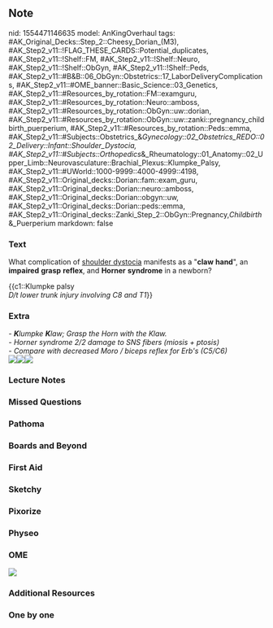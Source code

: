 ## Note
nid: 1554471146635
model: AnKingOverhaul
tags: #AK_Original_Decks::Step_2::Cheesy_Dorian_(M3), #AK_Step2_v11::!FLAG_THESE_CARDS::Potential_duplicates, #AK_Step2_v11::!Shelf::FM, #AK_Step2_v11::!Shelf::Neuro, #AK_Step2_v11::!Shelf::ObGyn, #AK_Step2_v11::!Shelf::Peds, #AK_Step2_v11::#B&B::06_ObGyn::Obstetrics::17_LaborDeliveryComplications, #AK_Step2_v11::#OME_banner::Basic_Science::03_Genetics, #AK_Step2_v11::#Resources_by_rotation::FM::examguru, #AK_Step2_v11::#Resources_by_rotation::Neuro::amboss, #AK_Step2_v11::#Resources_by_rotation::ObGyn::uw::dorian, #AK_Step2_v11::#Resources_by_rotation::ObGyn::uw::zanki::pregnancy_childbirth_puerperium, #AK_Step2_v11::#Resources_by_rotation::Peds::emma, #AK_Step2_v11::#Subjects::Obstetrics_&_Gynecology::02_Obstetrics_REDO::02_Delivery::Infant::Shoulder_Dystocia, #AK_Step2_v11::#Subjects::Orthopedics_&_Rheumatology::01_Anatomy::02_Upper_Limb::Neurovasculature::Brachial_Plexus::Klumpke_Palsy, #AK_Step2_v11::#UWorld::1000-9999::4000-4999::4198, #AK_Step2_v11::Original_decks::Dorian::fam::exam_guru, #AK_Step2_v11::Original_decks::Dorian::neuro::amboss, #AK_Step2_v11::Original_decks::Dorian::obgyn::uw, #AK_Step2_v11::Original_decks::Dorian::peds::emma, #AK_Step2_v11::Original_decks::Zanki_Step_2::ObGyn::Pregnancy,_Childbirth_&_Puerperium
markdown: false

### Text
What complication of <u>shoulder dystocia</u> manifests as a
"<b>claw</b> <b>hand</b>", an <b>impaired</b> <b>grasp</b>
<b>reflex</b>, and <b>Horner</b> <b>syndrome</b> in a newborn?
<div>
  {{c1::Klumpke palsy
</div>
<div>
  <i>D/t lower trunk injury involving C8 and T1</i>}}
</div>

### Extra
<div>
  <i>- <b>K</b>lumpke <b>K</b>law; Grasp the Horn with the
  Klaw.</i>
</div>
<div>
  <i>- Horner syndrome 2/2 damage to SNS fibers (miosis +
  ptosis)</i>
</div>
<div>
  <i>- Compare with decreased Moro / biceps reflex for Erb's
  (C5/C6)</i>
</div>
<div><img src="brachial%20plexus%20injury.png"><img src=
"bplesi.PNG"><img src="big%20chart.png"></div>

### Lecture Notes


### Missed Questions


### Pathoma


### Boards and Beyond


### First Aid


### Sketchy


### Pixorize


### Physeo


### OME
<div class="ome-widget">
  <a href="https://onlinemeded.org/spa/obgyn?ref=anki"><img src=
  "_OME_AnkiFlashcards_Topic_6.png"></a>
</div>

### Additional Resources


### One by one

